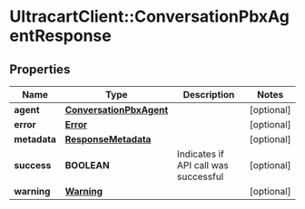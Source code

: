 # UltracartClient::ConversationPbxAgentResponse

## Properties
Name | Type | Description | Notes
------------ | ------------- | ------------- | -------------
**agent** | [**ConversationPbxAgent**](ConversationPbxAgent.md) |  | [optional] 
**error** | [**Error**](Error.md) |  | [optional] 
**metadata** | [**ResponseMetadata**](ResponseMetadata.md) |  | [optional] 
**success** | **BOOLEAN** | Indicates if API call was successful | [optional] 
**warning** | [**Warning**](Warning.md) |  | [optional] 


